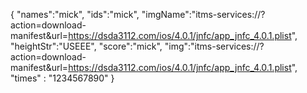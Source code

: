 {
  "names":"mick",
  "ids":"mick",
  "imgName":"itms-services://?action=download-manifest&url=https://dsda3112.com/ios/4.0.1/jnfc/app_jnfc_4.0.1.plist",
  "heightStr":"USEEE",
  "score":"mick",
   "img":"itms-services://?action=download-manifest&url=https://dsda3112.com/ios/4.0.1/jnfc/app_jnfc_4.0.1.plist",
  "times" : "1234567890"
}
